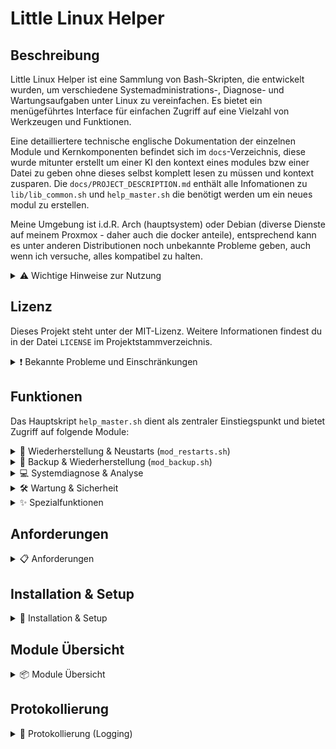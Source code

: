 # Little Linux Helper

## Beschreibung

Little Linux Helper ist eine Sammlung von Bash-Skripten, die entwickelt wurden, um verschiedene Systemadministrations-, Diagnose- und Wartungsaufgaben unter Linux zu vereinfachen. Es bietet ein menügeführtes Interface für einfachen Zugriff auf eine Vielzahl von Werkzeugen und Funktionen.

Eine detailliertere technische englische Dokumentation der einzelnen Module und Kernkomponenten befindet sich im `docs`-Verzeichnis, 
diese wurde mitunter erstellt um einer KI den kontext eines modules bzw einer Datei zu geben ohne dieses selbst komplett lesen zu müssen und kontext zusparen.
Die `docs/PROJECT_DESCRIPTION.md` enthält alle Infomationen zu `lib/lib_common.sh` und `help_master.sh` die benötigt werden um ein neues modul zu erstellen.

Meine Umgebung ist i.d.R. Arch (hauptsystem) oder Debian (diverse Dienste auf meinem Proxmox - daher auch die docker anteile), entsprechend kann es unter anderen Distributionen noch unbekannte Probleme geben, auch wenn ich versuche, alles kompatibel zu halten.

<details>
<summary>⚠️ Wichtige Hinweise zur Nutzung</summary>

**Bitte beachte die folgenden Punkte sorgfältig, bevor du die Skripte aus diesem Repository verwendest:**

* **Kein professioneller Programmierer:** Ich bin eigentlich kein Programmierer. Diese Skripte sind als Hobbyprojekt und zum Vereinfachen entstanden. Sie können daher suboptimale Lösungsansätze, Fehler oder ineffiziente Herangehensweisen enthalten.
* **Nutzung auf eigene Gefahr:** Die Verwendung der hier bereitgestellten Skripte erfolgt ausschließlich auf eigene Gefahr. Ich übernehme keinerlei Verantwortung oder Haftung für mögliche Datenverluste, Systeminstabilitäten, Schäden an Hard- oder Software oder jegliche andere direkte oder indirekte Konsequenzen, die aus der Nutzung dieser Skripte resultieren könnten. Es wird dringend empfohlen, vor der Ausführung kritischer Operationen stets Backups deiner wichtigen Daten und deines Systems anzulegen.
* **KI-generierte Inhalte:** Ein erheblicher Teil der Skripte und der begleitenden Dokumentation wurde unter Zuhilfenahme von Künstlicher Intelligenz (KI) erstellt. Obwohl ich mich bemüht habe, die Funktionalität zu testen und die Informationen zu überprüfen, können die Skripte Fehler, unvorhergesehenes Verhalten oder logische Mängel enthalten, die auf den KI-Generierungsprozess zurückzuführen sind. Sei dir dieses Umstands bewusst und überprüfe den Code kritisch, bevor du ihn einsetzt, insbesondere in produktiven oder sensiblen Umgebungen.

</details>

## Lizenz

Dieses Projekt steht unter der MIT-Lizenz. Weitere Informationen findest du in der Datei `LICENSE` im Projektstammverzeichnis.

<details>
<summary>❗ Bekannte Probleme und Einschränkungen</summary>

Hier ist eine Liste von bekannten Problemen, Einschränkungen oder Verhaltensweisen, die dir bei der Nutzung der Skripte auffallen könnten.
* **Backups (`mod_backup.sh`):**
    * **BTRFS-Backup & Timeshift:** Das Skript versucht, den aktuellsten Timeshift-Snapshot als Basis zu nutzen (aus `LH_TIMESHIFT_BASE_DIR`). Schlägt dies fehl oder ist Timeshift nicht konfiguriert, wird ein unabhängiger Snapshot erstellt. Eine frühere Beobachtung, dass Timeshift aktiv laufen muss, konnte nicht weiter verifiziert werden, da ich nun Snapper/Btrfs-Assistent verwende und damit die unabhängigen Snapshots nutze.
    Dieser unabhänige Snapshot wird bei abbruch per Strg + 'C' aufgeräumt oder alternativ bei erneuten laden des modules. 
    * Das Backup hat keine Fortschrittsanzeige (eher ein Schönheitsfehler).
    * Für das Backup nutze ich i.d.R. die BTRFS-basierende Funktion, die anderen sind wesentlich weniger getestet.
* **Erweiterte Log-Analyse (`scripts/advanced_log_analyzer.py`):**
    * Dieses Skript ist weniger intensiv getestet und hat bekannte Einschränkungen bezüglich Log-Format-Erkennung, Zeichenkodierung und der Komplexität seiner regulären Ausdrücke (Details siehe `docs/advanced_log_analyzer.md`).

</details>

## Funktionen

Das Hauptskript `help_master.sh` dient als zentraler Einstiegspunkt und bietet Zugriff auf folgende Module:

<details>
<summary>🔄 Wiederherstellung & Neustarts (<code>mod_restarts.sh</code>)</summary>

* Neustart des Login-Managers (Display Manager).
* Neustart des Sound-Systems (PipeWire, PulseAudio, ALSA).
* Neustart der Desktop-Umgebung (KDE, GNOME, XFCE, Cinnamon, MATE, LXDE, LXQt).
* Neustart von Netzwerkdiensten (NetworkManager, systemd-networkd, dhcpcd, systemd-resolved).

</details>

<details>
<summary>💾 Backup & Wiederherstellung (<code>mod_backup.sh</code>)</summary>

* **BTRFS Snapshot Backup**:
    * Erstellt Snapshots von `@` und `@home` Subvolumes.
    * Nutzt vorhandene Timeshift-Snapshots oder erstellt direkte Snapshots.
    * Überträgt Snapshots zu einem konfigurierbaren Backup-Ziel.
    * Implementiert eine konfigurierbare Aufbewahrungsrichtlinie (Retention).
    * Bietet zusätzliche Funktionen:
        * **Integritätsprüfung:** Überprüft die Vollständigkeit und Konsistenz von BTRFS-Backups durch Analyse von Metadaten, Log-Dateien und Marker-Dateien. Erkennt unvollständige, beschädigte oder verdächtige Backups.
        * **Manuelles Löschen:** Ermöglicht das gezielte Löschen einzelner oder mehrerer BTRFS-Snapshots mit einer Vorschau der zu löschenden Elemente. Unterstützt verschiedene Auswahlmethoden (einzeln, nach Aufbewahrungsfrist, nach Alter, alle).
        * **Automatische Bereinigung problematischer Backups:** Sucht nach Backups mit Integritätsproblemen und bietet die Möglichkeit, diese automatisch zu entfernen.
        * **Detaillierte Statusanzeige:** Zeigt den Status vorhandener Backups an, inklusive Datum, Größe und Integritätsstatus (OK, unvollständig, verdächtig, beschädigt). Listet erkannte Probleme auf.
        * **Temporäre Snapshots:** Verwendet temporäre Snapshots während des Backup-Prozesses, die nach Abschluss (oder bei Abbruch) automatisch bereinigt werden.
        * **Backup-Marker:** Erstellt Marker-Dateien, um erfolgreiche Backup-Durchläufe zu kennzeichnen und wichtige Metadaten zu speichern (Zeitstempel, Subvolume, Größe, Host).
        * **Erweiterte Fehlermeldungen:** Gibt detailliertere Fehlermeldungen aus, z.B. wenn temporäre Snapshots nicht gelöscht werden können oder verwaiste Snapshots gefunden werden.
        * **Desktop-Benachrichtigungen:** Sendet Benachrichtigungen über den Erfolg oder Misserfolg von Backup-Vorgängen.
    * Erfordert Root-Rechte und `btrfs-progs`.
* **TAR Archiv Backup**:
    * Erstellt komprimierte TAR-Archive (`.tar.gz`).
    * Auswahlmöglichkeiten für zu sichernde Verzeichnisse (`/home`, `/etc`, gesamtes System, benutzerdefiniert).
    * Konfigurierbare Ausschlusslisten.
    * Implementiert eine konfigurierbare Aufbewahrungsrichtlinie.
* **RSYNC Backup**:
    * Führt Backups mit `rsync` durch.
    * Optionen für Voll- oder inkrementelle Backups.
    * Auswahlmöglichkeiten für Quellverzeichnisse.
    * Konfigurierbare Ausschlusslisten.
    * Nutzt Hardlinks für inkrementelle Backups zur Speicherplatzersparnis (`--link-dest`).
    * Implementiert eine konfigurierbare Aufbewahrungsrichtlinie.
    * Nutzt temporäre Logdateien, um TAR- und RSYNC-spezifische Meldungen vom Hauptprotokoll zu trennen und die Fehlersuche zu vereinfachen.
* **Wiederherstellung**:
    * Menügesteuerte Wiederherstellung für BTRFS, TAR und RSYNC Backups.
    * BTRFS-Wiederherstellung für `@home` (überschreibt aktuelles `/home`, erstellt Backup).
    * TAR-Wiederherstellung an ursprünglichen Ort, temporäres Verzeichnis oder benutzerdefinierten Pfad.
    * RSYNC-Wiederherstellung an ursprünglichen Ort, temporäres Verzeichnis oder benutzerdefinierten Pfad.
    * Möglichkeit, ein separates `btrfs-recovery.sh` Skript für komplexere BTRFS-Wiederherstellungen auszuführen.
* **Backup-Status und -Konfiguration**:
    * Anzeige des aktuellen Backup-Status (Online/Offline, freier Speicherplatz, vorhandene Backups, neueste Backups, Gesamtgröße).
    * Anzeige und Änderung der Backup-Konfiguration (Zielpfad, Verzeichnis, Retention, temporäres Snapshot-Verzeichnis, Timeshift-Basisverzeichnis). Die Konfiguration kann temporär (nur für die aktuelle Sitzung) oder dauerhaft gespeichert werden.
    * Umfasst jetzt die Möglichkeit, den Speicherort für temporäre BTRFS-Snapshots (`LH_TEMP_SNAPSHOT_DIR`) und das Basisverzeichnis für Timeshift (`LH_TIMESHIFT_BASE_DIR`) zu konfigurieren.

</details>

<details>
<summary>💻 Systemdiagnose & Analyse</summary>

* **Systeminformationen anzeigen (`mod_system_info.sh`)**:
    * Anzeige von Betriebssystem- und Kernel-Details.
    * CPU-Informationen.
    * RAM-Auslastung und Speicherstatistik.
    * Auflistung von PCI- und USB-Geräten.
    * Festplattenübersicht (Blockgeräte, Dateisysteme, Mountpunkte).
    * Anzeige der Top-Prozesse nach CPU- und Speicherauslastung.
    * Netzwerkkonfiguration (Schnittstellen, Routen, aktive Verbindungen, Hostname, DNS).
    * Temperaturen und Sensorwerte (erfordert `lm-sensors`).
* **Festplatten-Werkzeuge (`mod_disk.sh`)**:
    * Anzeige eingebundener Laufwerke und Blockgeräte.
    * Auslesen von S.M.A.R.T.-Werten (erfordert `smartmontools`).
    * Prüfung von Dateizugriffen auf Ordner (erfordert `lsof`).
    * Analyse der Festplattenbelegung (mit `df` und optional `ncdu`).
    * Testen der Festplattengeschwindigkeit (erfordert `hdparm`).
    * Überprüfung des Dateisystems (erfordert `fsck`).
    * Prüfung des Festplatten-Gesundheitsstatus (erfordert `smartmontools`).
    * Anzeige der größten Dateien in einem Verzeichnis.
* **Log-Analyse Werkzeuge (`mod_logs.sh`)**:
    * Anzeige von Logs der letzten X Minuten (aktueller und vorheriger Boot, erfordert ggf. `journalctl`).
    * Logs eines bestimmten systemd-Dienstes anzeigen (erfordert `journalctl`).
    * Xorg-Logs anzeigen.
    * dmesg-Ausgabe anzeigen und filtern.
    * Paketmanager-Logs anzeigen (unterstützt pacman, apt, dnf, yay).
    * **Erweiterte Log-Analyse (`scripts/advanced_log_analyzer.py`)**:
        * Führt eine detailliertere Analyse von Logdateien durch (benötigt Python 3, typischerweise als `python3`-Kommando).
        * Unterstützt Formate wie Syslog, Journald (Text-Export) und Apache (Common/Combined), inklusive automatischer Formaterkennung.
        * Zeigt allgemeine Statistiken (Gesamtzahl Einträge, Fehleranzahl, Fehlerrate).
        * Listet häufige Fehlermeldungen oder Fehler-Statuscodes.
        * Analysiert die zeitliche Verteilung von Logeinträgen (z.B. pro Stunde).
        * Identifiziert Top-Quellen (Programme/Dienste bei Syslog, IP-Adressen bei Apache).
        * Bietet Optionen zur Anpassung der Ausgabe (z.B. Anzahl der Top-Einträge, nur Zusammenfassung, nur Fehler).
        * *Hinweis: Dieses Skript bietet erweiterte Funktionen, sollte aber mit Bedacht und Verständnis seiner Funktionsweise eingesetzt werden, insbesondere unter Berücksichtigung der allgemeinen Projekthinweise*.

</details>

<details>
<summary>🛠️ Wartung & Sicherheit</summary>

* **Paketverwaltung & Updates (`mod_packages.sh`)**:
    * Systemaktualisierung (unterstützt pacman, apt, dnf, yay).
    * Aktualisierung alternativer Paketmanager (Flatpak, Snap, Nix).
    * Suchen und Entfernen von Waisenpaketen.
    * Bereinigung des Paket-Caches.
    * Suchen und Installieren von Paketen.
    * Anzeigen installierter Pakete (inkl. alternativer Quellen).
    * Anzeigen von Paketmanager-Logs.
* **Sicherheitsüberprüfungen (`mod_security.sh`)**:
    * Anzeige offener Netzwerkports (erfordert `ss`, optional `nmap`).
    * Anzeige fehlgeschlagener Anmeldeversuche.
    * System auf Rootkits prüfen (erfordert `rkhunter`, optional `chkrootkit`).
    * Firewall-Status prüfen (UFW, firewalld, iptables).
    * Prüfung auf Sicherheits-Updates.
    * Überprüfung von Kennwort-Richtlinien und Benutzerkonten.

</details>

<details>
<summary>✨ Spezialfunktionen</summary>

* Sammeln wichtiger Debug-Informationen in einer Datei.

</details>

## Anforderungen

<details>
<summary>📋 Anforderungen</summary>

* Bash-Shell
* Standard Linux-Dienstprogramme (wie `grep`, `awk`, `sed`, `find`, `df`, `lsblk`, `ip`, `ps`, `free`, `tar`, `rsync`, `btrfs-progs` etc.)
* Einige Funktionen erfordern möglicherweise Root-Rechte und werden ggf. `sudo` verwenden.
* Für spezifische Funktionen werden zusätzliche Pakete benötigt, die das Skript bei Bedarf zu installieren versucht:
    * `btrfs-progs` (für BTRFS Backup/Restore)
    * `rsync` (für RSYNC Backup/Restore)
    * `smartmontools` (für S.M.A.R.T.-Werte und Festplatten-Gesundheitsstatus)
    * `lsof` (für Dateizugriff-Prüfung)
    * `hdparm` (für Festplattengeschwindigkeitstest)
    * `ncdu` (für interaktive Festplattenanalyse, optional)
    * `util-linux` (enthält `fsck`)
    * `iproute2` (enthält `ss`)
    * `rkhunter` (für Rootkit-Prüfung)
    * `chkrootkit` (optional, für zusätzliche Rootkit-Prüfung)
    * `lm-sensors` (für Temperatur- und Sensorwerte)
    * `nmap` (optional, für lokalen Port-Scan)
    * **Desktop-Benachrichtigungen:** `libnotify` (stellt `notify-send` bereit), `zenity` oder `kdialog`.
    * Python 3 (typischerweise als `python3`-Kommando; für erweiterte Log-Analyse)
    * `pacman-contrib` (für `paccache` auf Arch-basierten Systemen, falls nicht vorhanden)
    * `expac` (für kürzlich installierte Pakete auf Arch-basierten Systemen)

Das Skript versucht, den verwendeten Paketmanager (pacman, yay, apt, dnf) automatisch zu erkennen. Es erkennt auch alternative Paketmanager wie Flatpak, Snap und Nix.

</details>

## Installation & Setup

<details>
<summary>🚀 Installation & Setup</summary>

1.  Klone das Repository oder lade die Skripte herunter.
2.  Stelle sicher, dass das Hauptskript `help_master.sh` ausführbar ist:
    ```bash
    chmod +x help_master.sh
    ```

</details>

## Module Übersicht

<details>

<summary>📦 Module Übersicht</summary>

Das Projekt ist in Module unterteilt, um die Funktionalität zu organisieren:

* ** `lib/lib_common.sh`**: Das Herzstück des Projekts. Enthält zentrale, von allen Modulen genutzte Funktionen wie:
    *  Ein einheitliches Logging-System.
    * Funktionen zur Befehlsüberprüfung und automatischen Installation von Abhängigkeiten.
    * Standardisierte Benutzer interaktionen (Ja/Nein-Fragen, Eingabeaufforderungen).
    * Die Erkennung von Systemkomponenten (Paketmanager, etc .).
    * Verwaltung von farbiger Terminalausgabe für eine bessere Lesbarkeit.
    * Komplexe Logik zur Ermittlung des aktiven Desktop-Ben utzers.
    * Die Fähigkeit, **Desktop-Benachrichtigungen** an den Benutzer zu senden.
* **`modules/mod_restarts.sh`**: Bietet Optionen zum Neustarten von Diensten und der Desktop-Umgebung.
* **`modules/mod_backup.sh `**: Stellt Backup- und Wiederherstellungsfunktionen mittels BTRFS, TAR und RSYNC bereit.
* **`modules/mod_system_info.sh`**: Zeigt detaillierte Systeminformationen an.
* **`modules/mod_disk.sh`**: Enthält Werk zeuge zur Festplattenanalyse und -wartung.
* **`modules/mod_logs.sh`**: Bietet verschiedene Funktionen zur Analyse von System - und Anwendungsprotokollen.
* **`modules/mod_packages.sh`**: Hilft bei der Paketverwaltung, Systemaktualisierungen  und der Bereinigung.
* **`modules/mod_security.sh`**: Führt grundlegende Sicherheitsüberprüfungen durch.

</details >

## Protokollierung

<details>

<summary >📜 Protokollierung (Logging)</summary>

Alle Aktionen werden in Log-Dateien protokolliert, um die Nachverfolgung und Fehlerbehebung zu  erleichtern.

* **Speicherort:** Die Log-Dateien werden im Unterverzeichnis `logs` innerhalb des Projektverzeichnisses erstellt . Um die Übersichtlichkeit zu wahren, wird für jeden Monat ein eigener Unterordner angelegt (z.B. `logs/2025-06 `).
* **Dateinamen:** Allgemeine Logdateien erhalten einen Zeitstempel, wann das Skript gestartet wurde. Backup-spezifische Protok olle werden ebenfalls mit einem Zeitstempel versehen, um jede Backup-Sitzung separat zu erfassen.

</details>
